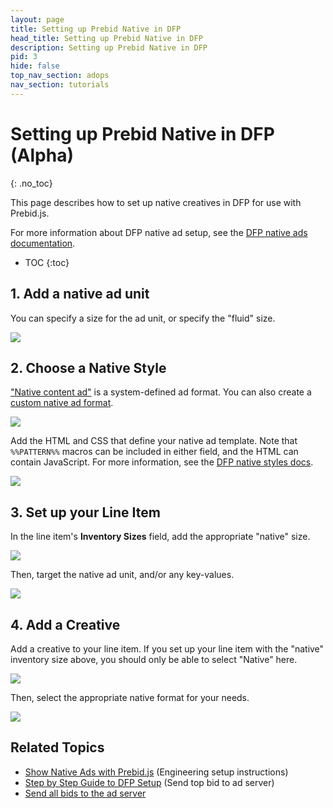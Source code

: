 ```yaml
---
layout: page
title: Setting up Prebid Native in DFP
head_title: Setting up Prebid Native in DFP
description: Setting up Prebid Native in DFP
pid: 3
hide: false
top_nav_section: adops
nav_section: tutorials
---
```


# Setting up Prebid Native in DFP (Alpha)
{: .no_toc}

This page describes how to set up native creatives in DFP for use with Prebid.js.

For more information about DFP native ad setup, see the [DFP native ads documentation](https://support.google.com/dfp_premium/answer/6366845?hl=en).

* TOC
{:toc}

## 1. Add a native ad unit

You can specify a size for the ad unit, or specify the "fluid" size.

![]({{site.github.url}}/assets/images/ad-ops/dfp-native/native-ad-unit.png)

## 2. Choose a Native Style

["Native content ad"](https://support.google.com/dfp_premium/answer/6366881) is a system-defined ad format. You can also create a [custom native ad format](https://support.google.com/dfp_sb/answer/6366911?hl=en).

![]({{site.github.url}}/assets/images/ad-ops/dfp-native/select-native-ad-format.png)

Add the HTML and CSS that define your native ad template. Note that `%%PATTERN%%` macros can be included in either field, and the HTML can contain JavaScript.  For more information, see the [DFP native styles docs](https://support.google.com/dfp_premium/answer/6366914).

![]({{site.github.url}}/assets/images/ad-ops/dfp-native/native-content-ad.png)

## 3. Set up your Line Item

In the line item's **Inventory Sizes** field, add the appropriate "native" size.

![]({{site.github.url}}/assets/images/ad-ops/dfp-native/new-line-item.png)

Then, target the native ad unit, and/or any key-values.

![]({{site.github.url}}/assets/images/ad-ops/dfp-native/add-targeting.png)

## 4. Add a Creative

Add a creative to your line item. If you set up your line item with the "native" inventory size above, you should only be able to select "Native" here.

![]({{site.github.url}}/assets/images/ad-ops/dfp-native/new-creative.png)

Then, select the appropriate native format for your needs.

![]({{site.github.url}}/assets/images/ad-ops/dfp-native/select-the-appropriate-native-format.png)

## Related Topics

+ [Show Native Ads with Prebid.js]({{site.github.url}}/dev-docs/show-native-ads.html) (Engineering setup instructions)
+ [Step by Step Guide to DFP Setup]({{site.github.url}}/adops/step-by-step.html) (Send top bid to ad server)
+ [Send all bids to the ad server]({{site.github.url}}/adops/send-all-bids-adops.html)
